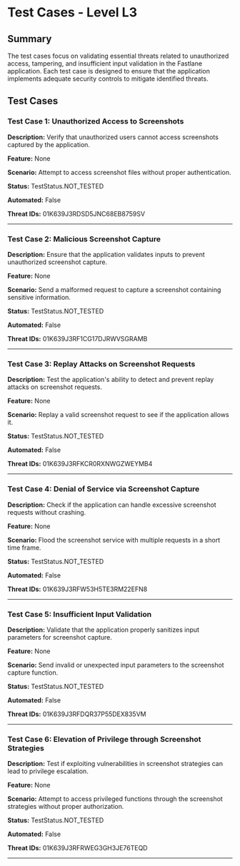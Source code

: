 # Test Cases - Level L3

## Summary

The test cases focus on validating essential threats related to unauthorized access, tampering, and insufficient input validation in the Fastlane application. Each test case is designed to ensure that the application implements adequate security controls to mitigate identified threats.

## Test Cases

### Test Case 1: Unauthorized Access to Screenshots

**Description:** Verify that unauthorized users cannot access screenshots captured by the application.

**Feature:** None

**Scenario:** Attempt to access screenshot files without proper authentication.

**Status:** TestStatus.NOT_TESTED

**Automated:** False

**Threat IDs:** 01K639J3RDSD5JNC68EB8759SV

---

### Test Case 2: Malicious Screenshot Capture

**Description:** Ensure that the application validates inputs to prevent unauthorized screenshot capture.

**Feature:** None

**Scenario:** Send a malformed request to capture a screenshot containing sensitive information.

**Status:** TestStatus.NOT_TESTED

**Automated:** False

**Threat IDs:** 01K639J3RF1CG17DJRWVSGRAMB

---

### Test Case 3: Replay Attacks on Screenshot Requests

**Description:** Test the application's ability to detect and prevent replay attacks on screenshot requests.

**Feature:** None

**Scenario:** Replay a valid screenshot request to see if the application allows it.

**Status:** TestStatus.NOT_TESTED

**Automated:** False

**Threat IDs:** 01K639J3RFKCR0RXNWGZWEYMB4

---

### Test Case 4: Denial of Service via Screenshot Capture

**Description:** Check if the application can handle excessive screenshot requests without crashing.

**Feature:** None

**Scenario:** Flood the screenshot service with multiple requests in a short time frame.

**Status:** TestStatus.NOT_TESTED

**Automated:** False

**Threat IDs:** 01K639J3RFW53H5TE3RM22EFN8

---

### Test Case 5: Insufficient Input Validation

**Description:** Validate that the application properly sanitizes input parameters for screenshot capture.

**Feature:** None

**Scenario:** Send invalid or unexpected input parameters to the screenshot capture function.

**Status:** TestStatus.NOT_TESTED

**Automated:** False

**Threat IDs:** 01K639J3RFDQR37P55DEX835VM

---

### Test Case 6: Elevation of Privilege through Screenshot Strategies

**Description:** Test if exploiting vulnerabilities in screenshot strategies can lead to privilege escalation.

**Feature:** None

**Scenario:** Attempt to access privileged functions through the screenshot strategies without proper authorization.

**Status:** TestStatus.NOT_TESTED

**Automated:** False

**Threat IDs:** 01K639J3RFRWEG3GH3JE76TEQD

---

